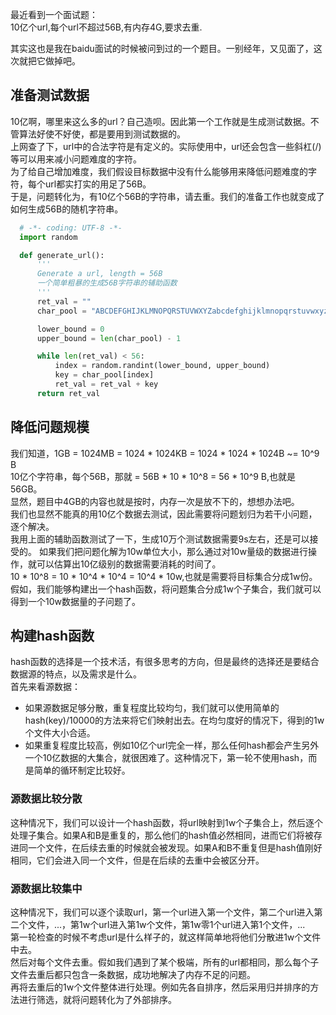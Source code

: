 最近看到一个面试题：<br/>
10亿个url,每个url不超过56B,有内存4G,要求去重.

其实这也是我在baidu面试的时候被问到过的一个题目。一别经年，又见面了，这次就把它做掉吧。

## 准备测试数据
10亿啊，哪里来这么多的url？自己造呗。因此第一个工作就是生成测试数据。不管算法好使不好使，都是要用到测试数据的。<br/>
上网查了下，url中的合法字符是有定义的。实际使用中，url还会包含一些斜杠(/)等可以用来减小问题难度的字符。<br/>
为了给自己增加难度，我们假设目标数据中没有什么能够用来降低问题难度的字符，每个url都实打实的用足了56B。<br/>
于是，问题转化为，有10亿个56B的字符串，请去重。我们的准备工作也就变成了如何生成56B的随机字符串。
```python
  # -*- coding: UTF-8 -*-
  import random

  def generate_url():
      '''
      Generate a url, length = 56B
      一个简单粗暴的生成56B字符串的辅助函数
      '''
      ret_val = ""
      char_pool = "ABCDEFGHIJKLMNOPQRSTUVWXYZabcdefghijklmnopqrstuvwxyz0123456789-_.~!*'();:@&=+$,/?#[]"

      lower_bound = 0
      upper_bound = len(char_pool) - 1

      while len(ret_val) < 56:
          index = random.randint(lower_bound, upper_bound)
          key = char_pool[index]
          ret_val = ret_val + key
      return ret_val
```

## 降低问题规模
我们知道，1GB = 1024MB = 1024 * 1024KB = 1024 * 1024 * 1024B ~= 10^9 B<br/>
10亿个字符串，每个56B，那就 = 56B * 10 * 10^8 = 56 * 10^9 B,也就是56GB。<br/>
显然，题目中4GB的内容也就是按时，内存一次是放不下的，想想办法吧。<br/>
我们也显然不能真的用10亿个数据去测试，因此需要将问题划归为若干小问题，逐个解决。<br/>
我用上面的辅助函数测试了一下，生成10万个测试数据需要9s左右，还是可以接受的。
如果我们把问题化解为10w单位大小，那么通过对10w量级的数据进行操作，就可以估算出10亿级别的数据需要消耗的时间了。<br/>
10 * 10^8 = 10 * 10^4 * 10^4 = 10^4 * 10w,也就是需要将目标集合分成1w份。<br/>
假如，我们能够构建出一个hash函数，将问题集合分成1w个子集合，我们就可以得到一个10w数据量的子问题了。

## 构建hash函数
hash函数的选择是一个技术活，有很多思考的方向，但是最终的选择还是要结合数据源的特点，以及需求是什么。<br />
首先来看源数据：
- 如果源数据足够分散，重复程度比较均匀，我们就可以使用简单的 hash(key)/10000的方法来将它们映射出去。在均匀度好的情况下，得到的1w个文件大小合适。
- 如果重复程度比较高，例如10亿个url完全一样，那么任何hash都会产生另外一个10亿数据的大集合，就很困难了。这种情况下，第一轮不使用hash，而是简单的循环制定比较好。

### 源数据比较分散
这种情况下，我们可以设计一个hash函数，将url映射到1w个子集合上，然后逐个处理子集合。如果A和B是重复的，那么他们的hash值必然相同，进而它们将被存进同一个文件，在后续去重的时候就会被发现。如果A和B不重复但是hash值刚好相同，它们会进入同一个文件，但是在后续的去重中会被区分开。

### 源数据比较集中
这种情况下，我们可以逐个读取url，第一个url进入第一个文件，第二个url进入第二个文件，...，第1w个url进入第1w个文件，第1w零1个url进入第1个文件，...<br />
第一轮检查的时候不考虑url是什么样子的，就这样简单地将他们分散进1w个文件中去。<br />
然后对每个文件去重。假如我们遇到了某个极端，所有的url都相同，那么每个子文件去重后都只包含一条数据，成功地解决了内存不足的问题。<br />
再将去重后的1w个文件整体进行处理。例如先各自排序，然后采用归并排序的方法进行筛选，就将问题转化为了外部排序。<br />
